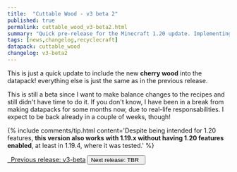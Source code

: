 ```yaml
---
title:  "Cuttable Wood - v3 beta 2"
published: true
permalink: cuttable_wood_v3-beta2.html
summary: "Quick pre-release for the Minecraft 1.20 update. Implementing cherry wood."
tags: [news,changelog,recyclecraft]
datapack: cuttable_wood
changelog: v3-beta2
---
```


This is just a quick update to include the new **cherry wood** into the datapack! everything else is just the same as in the previous release.

This is still a beta since I want to make balance changes to the recipes and still didn't have time to do it. If you don't know, I have been in a break from making datapacks for some months now, due to real-life responsabilities. I expect to be back already in a couple of weeks, though!

{% include comments/tip.html content='Despite being intended for 1.20 features, **this version also works with 1.19.x without having 1.20 features enabled**, at least in 1.19.4, where it was tested.' %}

<div class="btn-group">
    <a href="cuttable_wood_v3-beta.html" role="button" class="btn btn-primary"><i class="fa fa-caret-left"></i>&nbsp; Previous release: v3-beta</a>
    <button role="button" class="btn btn-default disabled">Next release: TBR &nbsp;<i class="fa fa-caret-right"></i> </button>
</div>